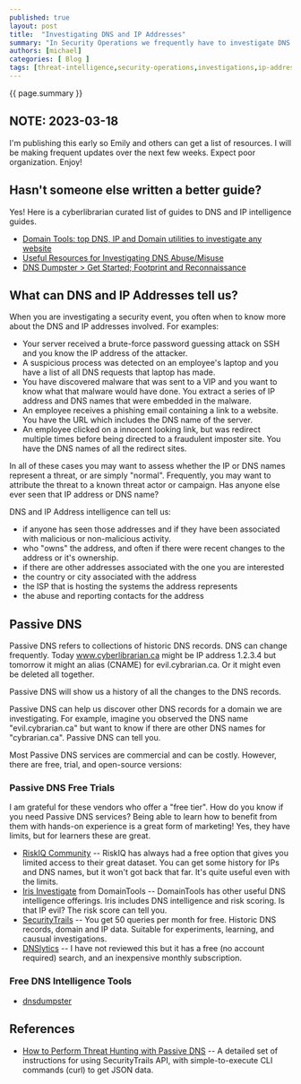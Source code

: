 ```yaml
---
published: true
layout: post
title:  "Investigating DNS and IP Addresses"
summary: "In Security Operations we frequently have to investigate DNS and IP addresses to determine if they are known threat or to attribute them to some activity or owner. This article contains a list of free, trial, or open-source resources for performing address analysis."
authors: [michael]
categories: [ Blog ]
tags: [threat-intelligence,security-operations,investigations,ip-address,dns]
---
```

{{ page.summary }}

## NOTE: 2023-03-18

I'm publishing this early so Emily and others can get a list of resources. I will be making frequent updates over the next few weeks. Expect poor organization. Enjoy!

## Hasn't someone else written a better guide?

Yes! Here is a cyberlibrarian curated list of guides to DNS and IP intelligence guides.

- [Domain Tools: top DNS, IP and Domain utilities to investigate any website](https://securitytrails.com/blog/domain-tools)
- [Useful Resources for Investigating DNS Abuse/Misuse](https://securityskeptic.typepad.com/the-security-skeptic/investigatingdnsabuse.html)
- [DNS Dumpster > Get Started; Footprint and Reconnaissance](https://dnsdumpster.com/footprinting-reconnaissance/)

## What can DNS and IP Addresses tell us?

When you are investigating a security event, you often when to know more about the DNS and IP addresses involved. For examples:
- Your server received a brute-force password guessing attack on SSH and you know the IP address of the attacker.
- A suspicious process was detected on an employee's laptop and you have a list of all DNS requests that laptop has made.
- You have discovered malware that was sent to a VIP and you want to know what that malware would have done. You extract a series of IP address and DNS names that were embedded in the malware.
- An employee receives a phishing email containing a link to a website. You have the URL which includes the DNS name of the server.
- An employee clicked on a innocent looking link, but was redirect multiple times before being directed to a fraudulent imposter site. You have the DNS names of all the redirect sites.

In all of these cases you may want to assess whether the IP or DNS names represent a threat, or are simply "normal". Frequently, you may want to attribute the threat to a known threat actor or campaign. Has anyone else ever seen that IP address or DNS name?

DNS and IP Address intelligence can tell us:
- if anyone has seen those addresses and if they have been associated with malicious or non-malicious activity.
- who "owns" the address, and often if there were recent changes to the address or it's ownership.
- if there are other addresses associated with the one you are interested
- the country or city associated with the address
- the ISP that is hosting the systems the address represents
- the abuse and reporting contacts for the address

## Passive DNS

Passive DNS refers to collections of historic DNS records. DNS can change frequently. Today www.cyberlibrarian.ca might be IP address 1.2.3.4 but tomorrow it might an alias (CNAME) for evil.cybrarian.ca. Or it might even be deleted all together.

Passive DNS will show us a history of all the changes to the DNS records. 

Passive DNS can help us discover other DNS records for a domain we are investigating. For example, imagine you observed the DNS name "evil.cybrarian.ca" but want to know if there are other DNS names for "cybrarian.ca". Passive DNS can tell you.

Most Passive DNS services are commercial and can be costly. However, there are free, trial, and open-source versions:

### Passive DNS Free Trials
I am grateful for these vendors who offer a "free tier". How do you know if you need Passive DNS services? Being able to learn how to benefit from them with hands-on experience is a great form of marketing! Yes, they have limits, but for learners these are great.

- [RiskIQ Community](https://community.riskiq.com/login)
-- RiskIQ has always had a free option that gives you limited access to their great dataset. You can get some history for IPs and DNS names, but it won't got back that far. It's quite useful even with the limits. 
- [Iris Investigate](https://www.domaintools.com/products/platform/iris-investigate/) from DomainTools
-- DomainTools has other useful DNS intelligence offerings. Iris includes DNS intelligence and risk scoring. Is that IP evil? The risk score can tell you. 
- [SecurityTrails](https://securitytrails.com/)
-- You get 50 queries per month for free. Historic DNS records, domain and IP data. Suitable for experiments, learning, and causual investigations.
- [DNSlytics](https://dnslytics.com/)
-- I have not reviewed this but it has a free (no account required) search, and an inexpensive monthly subscription.

### Free DNS Intelligence Tools
- [dnsdumpster](https://dnsdumpster.com/)


## References

- [How to Perform Threat Hunting with Passive DNS](https://securitytrails.com/blog/threat-hunting-using-passive-dns)
-- A detailed set of instructions for using SecurityTrails API, with simple-to-execute CLI commands (curl) to get JSON data.
